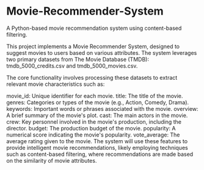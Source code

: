 # Movie-Recommender-System
A Python-based movie recommendation system using content-based filtering.

This project implements a Movie Recommender System, designed to suggest movies to users based on various attributes. The system leverages two primary datasets from The Movie Database (TMDB): tmdb_5000_credits.csv and tmdb_5000_movies.csv.

The core functionality involves processing these datasets to extract relevant movie characteristics such as:

movie_id: Unique identifier for each movie.
title: The title of the movie.
genres: Categories or types of the movie (e.g., Action, Comedy, Drama).
keywords: Important words or phrases associated with the movie.
overview: A brief summary of the movie's plot.
cast: The main actors in the movie.
crew: Key personnel involved in the movie's production, including the director.
budget: The production budget of the movie.
popularity: A numerical score indicating the movie's popularity.
vote_average: The average rating given to the movie.
The system will use these features to provide intelligent movie recommendations, likely employing techniques such as content-based filtering, where recommendations are made based on the similarity of movie attributes.
